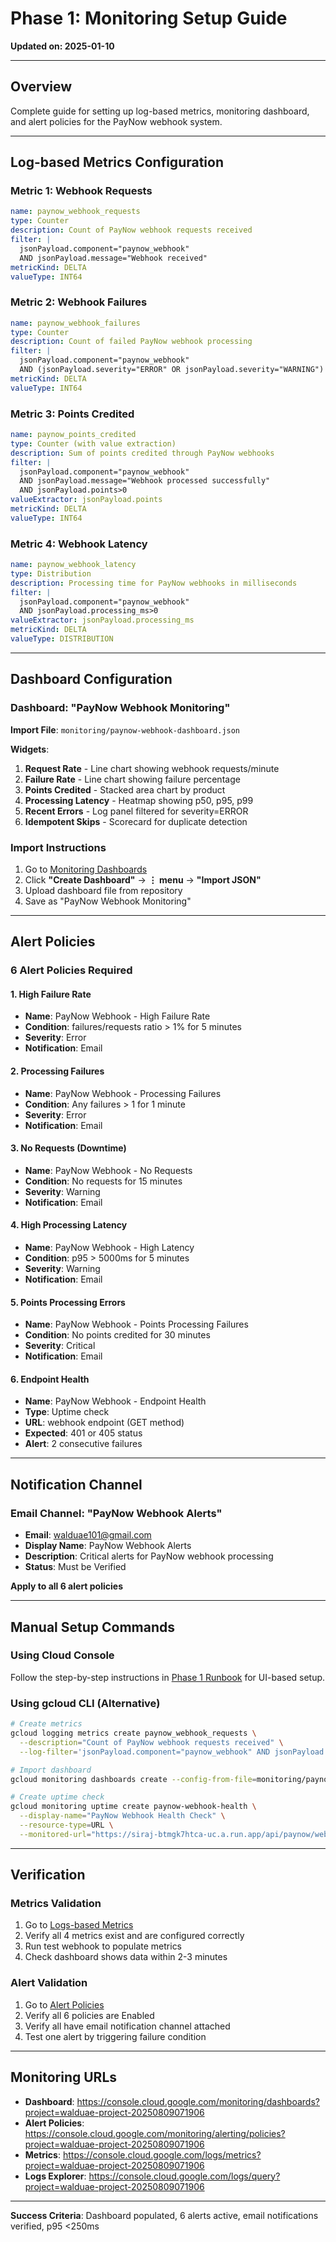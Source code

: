# Phase 1: Monitoring Setup Guide

**Updated on: 2025-01-10**

---

## Overview

Complete guide for setting up log-based metrics, monitoring dashboard, and alert policies for the PayNow webhook system.

---

## Log-based Metrics Configuration

### Metric 1: Webhook Requests
```yaml
name: paynow_webhook_requests
type: Counter
description: Count of PayNow webhook requests received
filter: |
  jsonPayload.component="paynow_webhook"
  AND jsonPayload.message="Webhook received"
metricKind: DELTA
valueType: INT64
```

### Metric 2: Webhook Failures
```yaml
name: paynow_webhook_failures
type: Counter  
description: Count of failed PayNow webhook processing
filter: |
  jsonPayload.component="paynow_webhook"
  AND (jsonPayload.severity="ERROR" OR jsonPayload.severity="WARNING")
metricKind: DELTA
valueType: INT64
```

### Metric 3: Points Credited
```yaml
name: paynow_points_credited
type: Counter (with value extraction)
description: Sum of points credited through PayNow webhooks
filter: |
  jsonPayload.component="paynow_webhook"
  AND jsonPayload.message="Webhook processed successfully"
  AND jsonPayload.points>0
valueExtractor: jsonPayload.points
metricKind: DELTA
valueType: INT64
```

### Metric 4: Webhook Latency
```yaml
name: paynow_webhook_latency
type: Distribution
description: Processing time for PayNow webhooks in milliseconds
filter: |
  jsonPayload.component="paynow_webhook"
  AND jsonPayload.processing_ms>0
valueExtractor: jsonPayload.processing_ms
metricKind: DELTA
valueType: DISTRIBUTION
```

---

## Dashboard Configuration

### Dashboard: "PayNow Webhook Monitoring"

**Import File**: `monitoring/paynow-webhook-dashboard.json`

**Widgets**:
1. **Request Rate** - Line chart showing webhook requests/minute
2. **Failure Rate** - Line chart showing failure percentage  
3. **Points Credited** - Stacked area chart by product
4. **Processing Latency** - Heatmap showing p50, p95, p99
5. **Recent Errors** - Log panel filtered for severity=ERROR
6. **Idempotent Skips** - Scorecard for duplicate detection

### Import Instructions
1. Go to [Monitoring Dashboards](https://console.cloud.google.com/monitoring/dashboards?project=walduae-project-20250809071906)
2. Click **"Create Dashboard"** → **⋮ menu** → **"Import JSON"**
3. Upload dashboard file from repository
4. Save as "PayNow Webhook Monitoring"

---

## Alert Policies

### 6 Alert Policies Required

#### 1. High Failure Rate
- **Name**: PayNow Webhook - High Failure Rate
- **Condition**: failures/requests ratio > 1% for 5 minutes
- **Severity**: Error
- **Notification**: Email

#### 2. Processing Failures  
- **Name**: PayNow Webhook - Processing Failures
- **Condition**: Any failures > 1 for 1 minute
- **Severity**: Error
- **Notification**: Email

#### 3. No Requests (Downtime)
- **Name**: PayNow Webhook - No Requests
- **Condition**: No requests for 15 minutes
- **Severity**: Warning
- **Notification**: Email

#### 4. High Processing Latency
- **Name**: PayNow Webhook - High Latency
- **Condition**: p95 > 5000ms for 5 minutes
- **Severity**: Warning  
- **Notification**: Email

#### 5. Points Processing Errors
- **Name**: PayNow Webhook - Points Processing Failures
- **Condition**: No points credited for 30 minutes
- **Severity**: Critical
- **Notification**: Email

#### 6. Endpoint Health
- **Name**: PayNow Webhook - Endpoint Health
- **Type**: Uptime check
- **URL**: webhook endpoint (GET method)
- **Expected**: 401 or 405 status
- **Alert**: 2 consecutive failures

---

## Notification Channel

### Email Channel: "PayNow Webhook Alerts"
- **Email**: walduae101@gmail.com
- **Display Name**: PayNow Webhook Alerts
- **Description**: Critical alerts for PayNow webhook processing
- **Status**: Must be Verified

**Apply to all 6 alert policies**

---

## Manual Setup Commands

### Using Cloud Console
Follow the step-by-step instructions in [Phase 1 Runbook](./RUNBOOK.md) for UI-based setup.

### Using gcloud CLI (Alternative)
```bash
# Create metrics
gcloud logging metrics create paynow_webhook_requests \
  --description="Count of PayNow webhook requests received" \
  --log-filter='jsonPayload.component="paynow_webhook" AND jsonPayload.message="Webhook received"'

# Import dashboard
gcloud monitoring dashboards create --config-from-file=monitoring/paynow-webhook-dashboard.json

# Create uptime check
gcloud monitoring uptime create paynow-webhook-health \
  --display-name="PayNow Webhook Health Check" \
  --resource-type=URL \
  --monitored-url="https://siraj-btmgk7htca-uc.a.run.app/api/paynow/webhook"
```

---

## Verification

### Metrics Validation
1. Go to [Logs-based Metrics](https://console.cloud.google.com/logs/metrics?project=walduae-project-20250809071906)
2. Verify all 4 metrics exist and are configured correctly
3. Run test webhook to populate metrics
4. Check dashboard shows data within 2-3 minutes

### Alert Validation  
1. Go to [Alert Policies](https://console.cloud.google.com/monitoring/alerting/policies?project=walduae-project-20250809071906)
2. Verify all 6 policies are Enabled
3. Verify all have email notification channel attached
4. Test one alert by triggering failure condition

---

## Monitoring URLs

- **Dashboard**: https://console.cloud.google.com/monitoring/dashboards?project=walduae-project-20250809071906
- **Alert Policies**: https://console.cloud.google.com/monitoring/alerting/policies?project=walduae-project-20250809071906
- **Metrics**: https://console.cloud.google.com/logs/metrics?project=walduae-project-20250809071906
- **Logs Explorer**: https://console.cloud.google.com/logs/query?project=walduae-project-20250809071906

---

**Success Criteria**: Dashboard populated, 6 alerts active, email notifications verified, p95 <250ms
